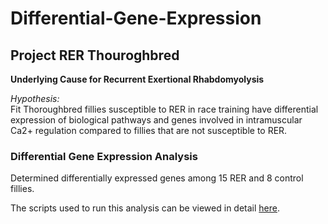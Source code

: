 # Differential-Gene-Expression
## Project RER Thouroghbred

**Underlying Cause for Recurrent Exertional Rhabdomyolysis**

*Hypothesis:*  
Fit Thoroughbred fillies susceptible to RER in race training have differential expression of biological pathways and genes 
involved in intramuscular Ca2+ regulation compared to fillies that are not susceptible to RER. 

### Differential Gene Expression Analysis
Determined differentially expressed genes among 15 RER and 8 control fillies.  

The scripts used to run this analysis can be viewed in detail <a href="https://htmlpreview.github.io/?https://github.com/NMDL-MSU/Differential-Gene-Expression-RER_Thoughbred/blob/master/DE_RER_Thoroughbred.html" target="_blank">here</a>.


